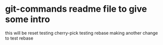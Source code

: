 # git-commands readme file to give some intro
this will be reset
testing cherry-pick
testing rebase
making another change to test rebase
